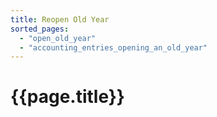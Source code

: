 ```yaml
---
title: Reopen Old Year
sorted_pages:
  - "open_old_year"
  - "accounting_entries_opening_an_old_year"
---
```

# {{page.title}}
